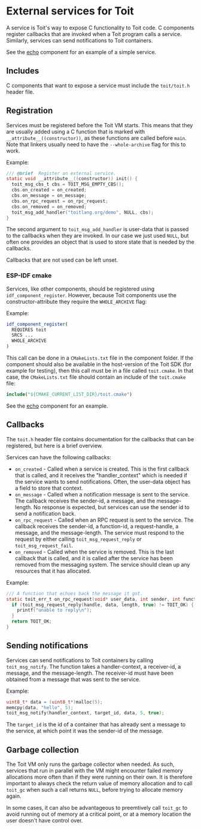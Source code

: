# External services for Toit

A service is Toit's way to expose C functionality to Toit code. C components
register callbacks that are invoked when a Toit program calls a service. Similarly,
services can send notifications to Toit containers.

See the [echo](components/echo) component for an example of a simple service.

## Includes

C components that want to expose a service must include the `toit/toit.h` header file.

## Registration

Services must be registered before the Toit VM starts. This means that they are usually
added using a C function that is marked with `__attribute__((constructor))`, as
these functions are called before `main`. Note that linkers usually need to have the
`--whole-archive` flag for this to work.

Example:

``` c
/// @brief  Register an external service.
static void __attribute__((constructor)) init() {
  toit_msg_cbs_t cbs = TOIT_MSG_EMPTY_CBS();
  cbs.on_created = on_created;
  cbs.on_message = on_message;
  cbs.on_rpc_request = on_rpc_request;
  cbs.on_removed = on_removed;
  toit_msg_add_handler("toitlang.org/demo", NULL, cbs);
}
```

The second argument to `toit_msg_add_handler` is user-data that is passed to the
callbacks when they are invoked. In our case we just used `NULL`, but often one
provides an object that is used to store state that is needed by the callbacks.

Callbacks that are not used can be left unset.

### ESP-IDF cmake

Services, like other components, should be registered using `idf_component_register`.
However, because Toit components use the constructor-attribute they require the
`WHOLE_ARCHIVE` flag:

Example:

``` cmake
idf_component_register(
  REQUIRES toit
  SRCS ...
  WHOLE_ARCHIVE
)
```

This call can be done in a `CMakeLists.txt` file in the component folder. If the
component should also be available in the host-version of the Toit SDK (for example for
testing), then this call must be in a file called `toit.cmake`. In that case, the
`CMakeLists.txt` file should contain an include of the `toit.cmake` file:

``` cmake
include("${CMAKE_CURRENT_LIST_DIR}/toit.cmake")
```

See the [echo](components/echo) component for an example.

## Callbacks

The `toit.h` header file contains documentation for the callbacks that can be registered,
but here is a brief overview.

Services can have the following callbacks:
- `on_created` - Called when a service is created. This is the first callback that is
  called, and it receives the "handler_context" which is needed if the service wants
  to send notifications. Often, the user-data object has a field to store that context.
- `on_message` - Called when a notification message is sent to the service. The
  callback receives the sender-id, a message, and the message-length. No response is
  expected, but services can use the sender id to send a notification back.
- `on_rpc_request` - Called when an RPC request is sent to the service. The callback
  receives the sender-id, a function-id, a request-handle, a message, and the
  message-length. The service must respond to the request by either calling
  `toit_msg_request_reply` or `toit_msg_request_fail`.
- `on_removed` - Called when the service is removed. This is the last callback that is
  called, and it is called after the service has been removed from the messaging
  system. The service should clean up any resources that it has allocated.

Example:

``` c
/// A function that echoes back the message it got.
static toit_err_t on_rpc_request(void* user_data, int sender, int function, toit_msg_request_handle_t handle, uint8_t* data, int length) {
  if (toit_msg_request_reply(handle, data, length, true) != TOIT_OK) {
    printf("unable to reply\n");
  }
  return TOIT_OK;
}
```

## Sending notifications

Services can send notifications to Toit containers by calling `toit_msg_notify`. The
function takes a handler-context, a receiver-id, a message, and the message-length. The
receiver-id must have been obtained from a message that was sent to the service.

Example:

``` c
uint8_t* data = (uint8_t*)malloc(5);
memcpy(data, "hello", 5);
toit_msg_notify(handler_context, target_id, data, 5, true);
```

The `target_id` is the id of a container that has already sent a message to the
service, at which point it was the sender-id of the message.

## Garbage collection

The Toit VM only runs the garbage collector when needed. As such, services that run in parallel
with the VM might encounter failed memory allocations more often than if they were running on
their own. It is therefore important to always check the return value of memory allocation
and to call `toit_gc` when such a call returns `NULL`, before trying to allocate memory again.

In some cases, it can also be advantageous to preemtively call `toit_gc` to avoid running out of
memory at a critical point, or at a memory location the user doesn't have control over.
